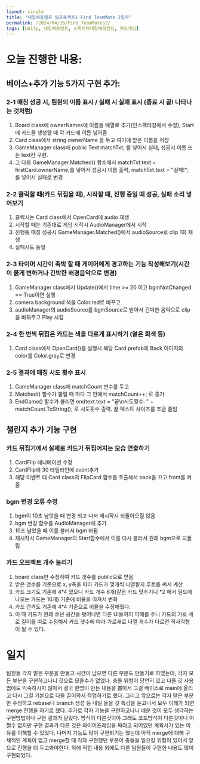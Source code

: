 ```yaml
---
layout: single
title: "내일배움캠프 팀프로젝트1 Find TeamMate 2일차"
permalink: /2024/04/16/Find_TeamMates2/
tags: [Unity, 내일배움캠프, 스파르타내일배움캠프, 카드게임]
---
```


# 오늘 진행한 내용:
## 베이스+추가 기능 5가지 구현 추가:

### 2-1 매칭 성공 시, 팀원의 이름 표시 / 실패 시 실패 표시 (종료 시 끝! 나타나는 것처럼)
  1. Board class에 ownerNames에 이름들 배열로 추가(인스팩터창에서 수정), Start에 카드들 생성할 때 각 카드에 이름 넣어줌
  2. Card class에서 string ownerName 을 두고 여기에 받은 이름을 저장
  3. GameManager class에 public Text matchTxt; 를 넣어서 실패, 성공시 이름 뜨는 text칸 구현.
  4. 그 다음 GameManager.Matched() 함수에서 matchTxt.text = firstCard.ownerName;를 넣어서 성공시 이름 출력, matchTxt.text = "실패!"; 를 넣어서 실패로 변경

### 2-2 클릭할 때(카드 뒤집을 때), 시작할 때, 진행 중일 때 성공, 실패 소리 넣어보기
  1. 클릭시는 Card class에서 OpenCard에 audio 재생
  2. 시작할 때는 기존대로 게임 시작시 AudioManager에서 시작
  3. 진행중 매칭 성공시 GameManager.Matched()에서 audioSource로 clip 1회 재생
  4. 실패시도 동일

### 2-3 타이머 시간이 촉박 할 때 게이머에게 경고하는 기능 작성해보기(시간이 붉게 변하거나 긴박한 배경음악으로 변경)
  1. GameManager class에서 Update()에서 time >= 20 이고 bgmNotChanged == True이면 실행
  2. camera background 색을 Color.red로 바꾸고
  3. audioManager의 audioSource를 bgmSource로 받아서 긴박한 음악으로 clip을 바꿔주고 Play 시킴

### 2-4 한 번씩 뒤집은 카드는 색을 다르게 표시하기 (옅은 회색 등)
  1. Card class에서 OpenCard()를 실행시 해당 Card prefab의 Back 이미지의 color를 Color.gray로 변경

### 2-5 결과에 매칭 시도 횟수 표시
  1. GameManager class에 matchCount 변수를 두고
  2. Matched() 함수가 불릴 때 마다 그 안에서 matchCount++; 로 증가
  3. EndGame() 함수가 불리면 endtext.text = "끝\n시도횟수: " + matchCount.ToString(); 로 시도횟수 출력. 끝 텍스트 사이즈를 조금 줄임

## 챌린지 추가 기능 구현
### 카드 뒤집기에서 실제로 카드가 뒤집어지는 모습 연출하기
  1. CardFlip 애니메이션 수정
  2. CardFlip에 30 타임라인에 event추가
  3. 해당 이벤트 때 Card class의 FlipCard 함수를 호출해서 back을 끄고 front를 켜줌

### bgm 변경 오류 수정
  1. bgm이 10초 남앗을 때 변경 되고 나서 재시작시 되돌아오질 않음
  2. bgm 변경 함수를 AudioManager에 추가
  3. 10초 남았을 때 이를 불러서 bgm 바뀜
  4. 재시작시 GameManager의 Start함수에서 이를 다시 불러서 원래 bgm으로 되돌림

### 카드 오브젝트 개수 늘리기
  1. board class만 수정하여 카드 갯수를 public으로 받음
  2. 받은 갯수를 기준으로 x, y축을 따라 카드가 몇개씩 나열될지 루트를 써서 계산
  3. 카드 크기도 기존에 4*4 였으니 카드 개수 8개(같은 카드 맞추기니 *2 해서 필드에 나오는 카드는 16개) 기준에 비율을 따져서 변화
  4. 카드 간격도 기존에 4*4 기준으로 비율을 수정해줬다.
  5. 이 때 카드가 원래 쓰던 공간을 벗어나면 다른 UI들까지 피해를 주니 카드의 가로 세로 길이를 따로 수정해서 카드 갯수에 따라 가로새로 나열 개수가 다르면 직사각형이 될 수 있다.

# 일지
팀원들 각자 맡은 부분을 만들고 시간이 남으면 다른 부분도 만들기로 하였는데, 각자 모든 부분을 구현하고나니 깃으로 모을수가 없었다. 충돌 위험이 당연히 있고 다들 깃 사용법에도 익숙하시지 않아서 결국 한명이 만든 내용을 뽑아서 그걸 베이스로 main에 올리고 다시 그걸 기본으로 다들 끌어와서 작업하기로 했다.
그리고 앞으로는 각자 맡은 부분만 수정하고 rebase나 branch 생성 등 내일 들을 깃 특강을 듣고나서 모두 이해가 되면 merge 진행을 하기로 했다.
추가로 각자 기능을 구현하고나니 배운 것이 모두 생각하는 구현방법이나 구현 결과가 달랐다. 방식이 다른것이야 그래도 코드방식이 다른것이니 어쩔수 없지만 구현 결과가 다른 것은 와이어프레임을 짜라고 되어있던 계획서가 있는 이유를 이해할 수 있었다.
나머지 기능도 많이 구현되기는 했는데 아직 merge에 대해 구체적인 계획이 없고 merge할 때 각자 구현했던 부분이 충돌을 일으킬 위험이 있어서 앞으로 진행을 더 두고봐야한다.
위에 적힌 내용 외에도 다른 팀원들이 구현한 내용도 많이 구현되었다.
